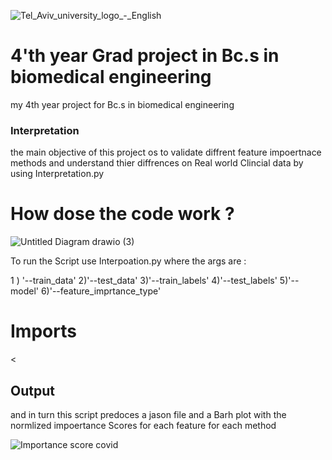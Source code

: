 ![Tel_Aviv_university_logo_-_English](https://user-images.githubusercontent.com/88155916/171557623-1c7b3463-e9f6-48b8-9011-21443b542d9e.png)

# 4'th year Grad project in Bc.s in biomedical engineering
my 4th year project for Bc.s in biomedical engineering

### Interpretation
the main objective of this project os to validate diffrent feature impoertnace methods and understand thier diffrences on Real world Clincial data by using Interpretation.py

# How dose the code work ?

![Untitled Diagram drawio (3)](https://user-images.githubusercontent.com/88155916/171557783-04b0be6c-4d65-48f5-8e56-8cf34ac06886.png)

To run the Script use Interpoation.py 
where the args are : 

1 ) '--train_data'
2)'--test_data'
3)'--train_labels'
4)'--test_labels'
5)'--model'
6)'--feature_imprtance_type'
# Imports
<


>
## Output
and in turn this script predoces a jason file and a Barh plot with the normlized impoertance Scores for each feature for each method

![Importance score covid](https://user-images.githubusercontent.com/88155916/171557905-7c45638d-866f-44bd-b8ba-97502ac8a9d3.jpeg)
